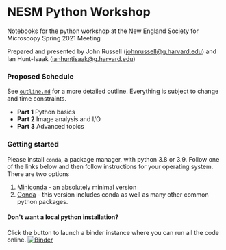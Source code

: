 # NESM Python Workshop
Notebooks for the python workshop at the New England Society for Microscopy Spring 2021 Meeting

Prepared and presented by John Russell (johnrussell@g.harvard.edu) and
Ian Hunt-Isaak (ianhuntisaak@g.harvard.edu)

### Proposed Schedule
See [`outline.md`](outline.md) for a more detailed outline. Everything is subject to change and time constraints.

- **Part 1** Python basics
- **Part 2** Image analysis and I/O
- **Part 3** Advanced topics

### Getting started


Please install `conda`, a package manager, with python 3.8 or 3.9. Follow one of the links below and then follow instructions for your operating system. There are two options
1. [Miniconda](https://docs.conda.io/en/latest/miniconda.html) - an absolutely minimal version
1. [Conda](https://conda.io/projects/conda/en/latest/user-guide/install/index.html#regular-installation) - this version includes conda as well as many other common python packages.


#### Don't want a local python installation?
Click the button to launch a binder instance where you can run all the code online.
[![Binder](https://mybinder.org/badge_logo.svg)](https://mybinder.org/v2/gh/Hekstra-Lab/nesm-python/spring-2021?urlpath=lab)
